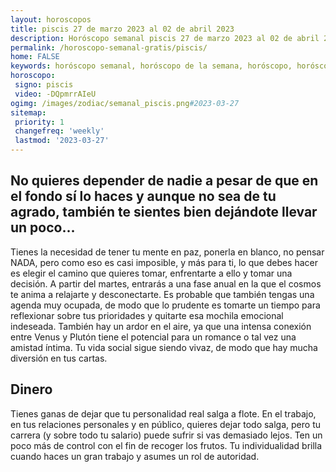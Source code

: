 ```yaml
---
layout: horoscopos
title: piscis 27 de marzo 2023 al 02 de abril 2023 
description: Horóscopo semanal piscis 27 de marzo 2023 al 02 de abril 2023. No quieres depender de nadie a pesar de que en el fondo sí lo haces y aunque no sea de tu agrado, también te sientes bien dejándote llevar un poco…
permalink: /horoscopo-semanal-gratis/piscis/
home: FALSE
keywords: horóscopo semanal, horóscopo de la semana, horóscopo, horóscopo gratis,horóscopos, horóscopo esperanza gracia, horoscopos piscis la semana, horóscopos gratis, Tarot, Astrologia, Zodíaco, piscis, horoscopo gratis, semanal
horoscopo:
 signo: piscis
 video: -DQpmrrAIeU
ogimg: /images/zodiac/semanal_piscis.png#2023-03-27
sitemap:
 priority: 1
 changefreq: 'weekly'
 lastmod: '2023-03-27'
---
```




## No quieres depender de nadie a pesar de que en el fondo sí lo haces y aunque no sea de tu agrado, también te sientes bien dejándote llevar un poco…

Tienes la necesidad de tener tu mente en paz, ponerla en blanco, no pensar NADA, pero como eso es casi imposible, y más para ti, lo que debes hacer es elegir el camino que quieres tomar, enfrentarte a ello y tomar una decisión.
A partir del martes, entrarás a una fase anual en la que el cosmos te anima a relajarte y desconectarte. Es probable que también tengas una agenda muy ocupada, de modo que lo prudente es tomarte un tiempo para reflexionar sobre tus prioridades y quitarte esa mochila emocional indeseada. También hay un ardor en el aire, ya que una intensa conexión entre Venus y Plutón tiene el potencial para un romance o tal vez una amistad íntima. Tu vida social sigue siendo vivaz, de modo que hay mucha diversión en tus cartas.

## Dinero

Tienes ganas de dejar que tu personalidad real salga a flote. En el trabajo, en tus relaciones personales y en público, quieres dejar todo salga, pero tu carrera (y sobre todo tu salario) puede sufrir si vas demasiado lejos. Ten un poco más de control con el fin de recoger los frutos. Tu individualidad brilla cuando haces un gran trabajo y asumes un rol de autoridad.